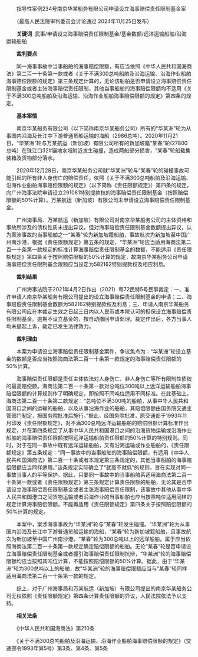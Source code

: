 　　指导性案例234号南京华某船务有限公司申请设立海事赔偿责任限制基金案

　　（最高人民法院审判委员会讨论通过 2024年11月25日发布）

　　**关键词**  民事/申请设立海事赔偿责任限制基金/基金数额/远洋运输船舶/沿海运输船舶

　　**裁判要点**

　　同一海事事故中当事船舶的海事赔偿限额，有应当依照《中华人民共和国海商法》第二百一十条第一款或者《关于不满300总吨船舶及沿海运输、沿海作业船舶海事赔偿限额的规定》第三条规定计算的，无论该船舶是否申请设立海事赔偿责任限制基金或者主张海事赔偿责任限制，其他当事船舶的海事赔偿限额均不适用《关于不满300总吨船舶及沿海运输、沿海作业船舶海事赔偿限额的规定》第四条的规定。

　　**基本案情**

　　南京华某船务有限公司（以下简称南京华某船务公司）所有的“华某洲”轮为从事国内沿海及长江中下游普通货船运输的海船（2986总吨）。2020年11月21日，“华某洲”轮与万某航运（新加坡）有限公司所有的新加坡籍“某春”轮(27800总吨）在珠江口32#锚地水域附近发生碰撞，造成两船部分损害，“某春”轮船载集装箱及货物部分落水。

　　2020年12月28日，南京华某船务公司就“华某洲”轮与“某春”轮的碰撞事故可能引起的所有非人身伤亡的赔偿责任，依照《关于不满300总吨船舶及沿海运输、沿海作业船舶海事赔偿限额的规定》（以下简称《责任限额规定》）第四条的规定，向广州海事法院申请设立291081特别提款权的海事赔偿责任限制基金（按照赔偿限额的50%计算）。万某航运（新加坡）有限公司未申请设立海事赔偿责任限制基金。

　　广州海事局、万某航运（新加坡）有限公司对南京华某船务公司的主体资格和事故所涉及的债权性质未提出异议，但对海事赔偿责任限制基金数额提出异议，认为案涉事故的当事船舶之一“某春”轮为新加坡籍船舶，事故航次为新加坡至中国广州南沙港，根据《责任限额规定》第五条的规定，“华某洲”轮应当适用海商法第二百一十条第一款规定的标准计算海事赔偿责任限制基金的数额，不能适用《责任限额规定》第四条关于按照赔偿限额的50%计算的规定，故南京华某船务公司申请海事赔偿责任限制基金限额应当设定为582162特别提款权及相应利息。

　　**裁判结果**

　　广州海事法院于2021年4月2日作出（2021）粤72民特5号民事裁定：一、准许申请人南京华某船务有限公司提出的设立海事赔偿责任限制基金的申请；二、海事赔偿责任限制基金数额为582162特别提款权及利息；三、申请人南京华某船务有限公司应在本裁定生效之日起三日内以人民币或本院认可的担保设立海事赔偿责任限制基金。逾期不设立基金的，按自动撤回申请处理。裁定作出后，各方当事人均未提起上诉，裁定已发生法律效力。

　　**裁判理由**

　　本案为申请设立海事赔偿责任限制基金案件，争议焦点为：“华某洲”轮设立基金的数额是否应当按照海商法第二百一十条第一款规定的海事赔偿责任限额的50%计算。

　　海事赔偿责任限额是责任主体依法对人身伤亡、非人身伤亡等所有限制性债权的最高赔偿额。海商法第二百一十条第一款对总吨位300吨以上远洋运输船舶海事赔偿限额的计算规则作了明确规定，即按照不同吨位适用不同标准。在此基础上，海商法第二百一十条第二款规定：“总吨位不满300吨的船舶，从事中华人民共和国港口之间的运输的船舶，以及从事沿海作业的船舶，其赔偿限额由国务院交通主管部门制定，报国务院批准后施行。”据此，经国务院批准，原交通部于1993年11月印发《责任限额规定》，对不满300总吨远洋运输船舶的赔偿限额计算标准作出规定，并在第四条规定了从事中华人民共和国港口之间的沿海货物运输或沿海作业船舶的海事赔偿责任限额按照远洋运输船舶责任限额的50%计算的特别规则。同时，对于在同一事故中既有远洋运输船舶，又有沿海运输或作业船舶的，《责任限额规定》第五条规定：“同一事故中的当事船舶的海事赔偿限额，有适用《中华人民共和国海商法》第二百一十条或者本规定第三条规定的，其他当事船舶的海事赔偿限额应当同样适用。”该条规定实际确立了“就高不就低”的规则，旨在实现对同一事故当事人的平等保护。据此，只要同一事故中的当事船舶系适用海商法第二百一十条第一款或者《责任限额规定》第三条规定计算责任限额的船舶，无论其是否申请设立海事赔偿责任限制基金或者主张海事赔偿责任限制，该事故中其他从事中华人民共和国港口之间货物运输或者沿海作业的当事船舶也应当按照吨位适用同样的规定计算海事赔偿限额，不能再适用《责任限额规定》第四条关于按照赔偿限额的50%计算的规定。

　　本案中，案涉海事事故为“华某洲”轮与“某春”轮发生碰撞。“华某洲”轮为从事国内沿海及长江中下游普通货船运输的海船，“某春”轮为新加坡籍船舶，且事故航次为新加坡至中国广州南沙港。“某春”轮为300总吨以上的远洋船舶，属于应当依照海商法第二百一十条第一款规定确定赔偿限额的船舶。无论“某春”轮是否申请设立海事赔偿责任限制基金或者援引海事赔偿责任限制抗辩，“华某洲”轮的海事赔偿限额均应当按照其吨位计算，不能按照赔偿限额的50%计算。据此，由于“华某洲”轮为300总吨以上的船舶，故“华某洲”轮的海事赔偿限额应当与“某春”轮同样适用海商法第二百一十条第一款的规定。

　　综上，对于广州海事局和万某航运（新加坡）有限公司提出的南京华某船务公司无权依照《责任限额规定》第四条计算责任限额的异议，人民法院依法予以支持。

　　**相关法条**

　　《中华人民共和国海商法》第210条

　　《关于不满300总吨船舶及沿海运输、沿海作业船舶海事赔偿限额的规定》（交通部令1993年第5号）第3条、第4条、第5条